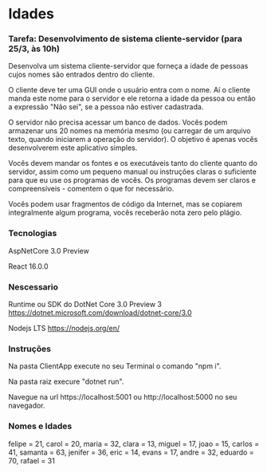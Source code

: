# Idades

### Tarefa: Desenvolvimento de sistema cliente-servidor (para 25/3, às 10h)

Desenvolva um sistema cliente-servidor que forneça a idade de pessoas cujos nomes são entrados dentro do cliente.

O cliente deve ter uma GUI onde o usuário entra com o nome. Aí o cliente manda este nome para o servidor e ele retorna a idade da pessoa ou então a expressão "Não sei", se a pessoa não estiver cadastrada.

O servidor não precisa acessar um banco de dados. Vocês podem armazenar uns 20 nomes na memória mesmo (ou carregar de um arquivo texto, quando iniciarem a operação do servidor). O objetivo é apenas vocês desenvolverem este aplicativo simples.

Vocês devem mandar os fontes e os executáveis tanto do cliente quanto do servidor, assim como um pequeno manual ou instruções claras o suficiente para que eu use os programas de vocês. Os programas devem ser claros e compreensíveis - comentem o que for necessário.

Vocês podem usar fragmentos de código da Internet, mas se copiarem integralmente algum programa, vocês receberão nota zero pelo plágio.

### Tecnologias

AspNetCore 3.0 Preview

React 16.0.0

### Nescessario

Runtime ou SDK do DotNet Core 3.0 Preview 3 https://dotnet.microsoft.com/download/dotnet-core/3.0

Nodejs LTS https://nodejs.org/en/


### Instruções

Na pasta ClientApp execute no seu Terminal o comando "npm i".

Na pasta raiz execure "dotnet run".

Navegue na url https://localhost:5001 ou http://localhost:5000 no seu navegador.


### Nomes e Idades

felipe = 21, carol = 20, maria = 32, clara = 13, miguel = 17, joao = 15, carlos = 41, samanta = 63, jenifer = 36, eric = 14, evans = 17, andre = 32, eduardo = 70, rafael = 31
